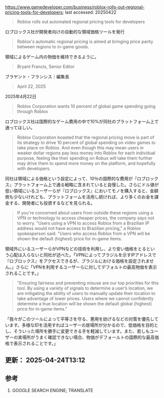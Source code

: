https://www.gamedeveloper.com/business/roblox-rolls-out-regional-pricing-tools-for-developers; last accessed: 20250422

> Roblox rolls out automated regional pricing tools for developers

ロブロックス社が開発者向けの自動的な領域価格ツールを発行

> Roblox's automatic regional pricing is aimed at bringing price parity between regions to in-game goods.

領域によるゲーム内の物価を維持できるように。

> Bryant Francis, Senior Editor

ブラヤント・フランシス｜編集長

> April 22, 2025

2025年4月22日

> Roblox Corporation wants 10 percent of global game spending going through Roblox

ロブロックス社は国際的なゲーム費用の中で10%が同社のプラットフォーム上で通ってほしい。

> Roblox Corporation boasted that the regional pricing move is part of its strategy to drive 10 percent of global spending on video games to take place on Roblox. And even though this may mean users in weaker dollar regions pay less money into Roblox for each individual purpose, feeling like their spending on Robux will take them further may drive them to spend more money on the platform, and hopefully with developers.

同社は領域による価格という設定によって、10％の国際的な費用が『ロブロックス』プラットフォーム上で通る戦略に含まれていると自慢した。さらにドル値が低い領域にいるユーザーらが『ロブロックス』においてモノを購入すると、金額側も少ないけれども、プラットフォームを活用し続ければ、より多くのお金を課金する、開発者にも投資するなどを見られる。

> If you're concerned about users from outside these regions using a VPN or technology to access cheaper prices, the company says not to worry. "Users using a VPN to access Roblox from a Brazilian IP address would not have access to Brazilian pricing," a Roblox spokesperson said. "Users who access Roblox from a VPN will be shown the default (highest) price for in-game items.

領域外にいるユーザーらがVPNなどの技術を利用し、より安い価格をとるという心配は入らないと同社が述べた。「VPNによってブラジルを示すIPアドレスで『ロブロックス』をアクセスできるが、ブラジルにおける価格を設定されません。」さらに「VPNを利用するユーザーらに対してデフォルトの最高物価を表示されることです。」

> "Ensuring fairness and preventing misuse are our top priorities for this tool. By using a variety of signals to determine a user’s location, we are mitigating the ability of users to manually update their location to take advantage of lower prices. Users where we cannot confidently determine a true location will be shown the default global (highest) price for in-game items."

「我々がこのツールによって平等さを守る、悪用を妨げるなどの対策を優先しています。多様な印を活用すればユーザーの居場所が分かるので、低価格を目的とし、そういった場所を勝手に変更できる手を軽減しています。また、若しもユーザーの実場所がうまく確認できない場合、物価がデフォールトの国際的な最高価格で表示されることです。」

## 更新： 2025-04-24T13:12

## 参考

1) GOOGLE SEARCH ENGINE; TRANSLATE